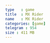 ```yaml
---
type   : game
title  : MX Rider
name   : MX Rider
categories: [game]
telegram : 954
size : 411 MB
---
```



